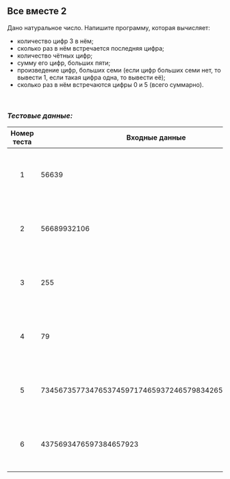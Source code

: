 ## Все вместе 2

Дано натуральное число. Напишите программу, которая вычисляет:

- количество цифр 3 в нём;
- сколько раз в нём встречается последняя цифра;
- количество чётных цифр;
- сумму его цифр, больших пяти;
- произведение цифр, больших семи (если цифр больших семи нет, то вывести 1, если такая цифра одна, то вывести её);
- сколько раз в нём встречаются цифры 0 и 5 (всего суммарно).

<br>

### *Тестовые данные:*

| Номер теста | Входные данные                                       | Выходные данные                      |
|:-----------:|------------------------------------------------------|--------------------------------------|
|      1      | 56639                                                | 1<br>1<br>2<br>21<br>9<br>1          |
|      2      | 56689932106                                          | 1<br>3<br>6<br>44<br>648<br>2        |
|      3      | 255                                                  | 0<br>2<br>1<br>0<br>1<br>2           |
|      4      | 79                                                   | 0<br>1<br>0<br>16<br>9<br>0          |
|      5      | 7345673577347653745971746593724657983426578934697853 | 8<br>8<br>18<br>189<br>30233088<br>8 |
|      6      | 4375693476597384657923                               | 4<br>4<br>8<br>81<br>5832<br>3       |